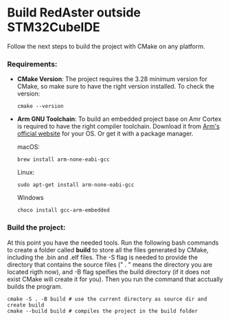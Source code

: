 # Build RedAster outside STM32CubeIDE

Follow the next steps to build the project with CMake on any platform.

### Requirements:

* __CMake Version__:
   The project requires the 3.28 minimum version for CMake, so make sure to have the right version installed. To check the version:
   ```
   cmake --version
   ```
* __Arm GNU Toolchain__:
  To build an embedded project base on Amr Cortex is required to have the right compiler toolchain.
  Download it from [Arm's official website](https://developer.arm.com/downloads/-/arm-gnu-toolchain-downloads) for your OS.
  Or get it with a package manager.
  
  macOS:
  ```
  brew install arm-none-eabi-gcc
  ```
  Linux:
  ```
  sudo apt-get install arm-none-eabi-gcc
  ```
  Windows
  ```
  choco install gcc-arm-embedded
  ```
### Build the project:
At this point you have the needed tools. Run the following bash commands to create a folder called __build__ to store all the files generated by CMake, including the .bin and .elf files. 
The -S flag is needed to provide the directory that contains the source files (" . " means the directory you are located rigth now), and -B flag speifies the build directory (if it does not exist CMake will create it for you). 
Then you run the command that acctually builds the program.

```
cmake -S . -B build # use the current directory as source dir and create build 
cmake --build build # compiles the project in the build folder
```
